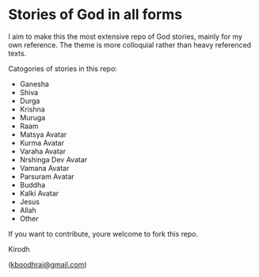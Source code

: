 # Stories of God in all forms

I aim to make this the most extensive repo of God stories, mainly for my own reference. The theme is more colloquial rather than heavy referenced texts.

Catogories of stories in this repo:
- Ganesha
- Shiva
- Durga
- Krishna
- Muruga
- Raam
- Matsya Avatar
- Kurma Avatar
- Varaha Avatar
- Nrshinga Dev Avatar
- Vamana Avatar
- Parsuram Avatar
- Buddha
- Kalki Avatar
- Jesus
- Allah
- Other

If you want to contribute, youre welcome to fork this repo.

Kirodh

(kboodhraj@gmail.com)


